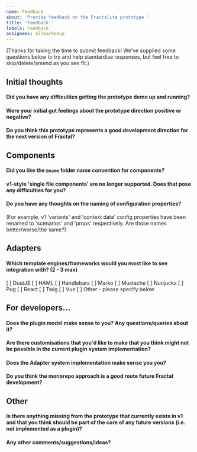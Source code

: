 ```yaml
---
name: Feedback
about: 'Provide feedback on the Fractalite prototype '
title: 'Feedback '
labels: Feedback
assignees: allmarkedup
---
```


(Thanks for taking the time to submit feedback! We've supplied some questions
below to try and help standardise responses, but feel free to skip/delete/amend as you see fit.)

## Initial thoughts

#### Did you have any difficulties getting the prototype demo up and running?

#### Were your initial gut feelings about the prototype direction positive or negative?

#### Do you think this prototype represents a good development direction for the next version of Fractal?

## Components

#### Did you like the `@name` folder name convention for components?

#### v1-style 'single file components' are no longer supported. Does that pose any difficulties for you?

#### Do you have any thoughts on the naming of configuration properties?

(For example, v1 'variants' and 'context data' config properties have been renamed to 'scenarios' and 'props' respectively. Are those names better/worse/the same?)

## Adapters

#### Which template engines/frameworks would you most like to see integration with? (2 - 3 max)

[ ] DustJS
[ ] HAML
[ ] Handlebars
[ ] Marko
[ ] Mustache
[ ] Nunjucks
[ ] Pug
[ ] React
[ ] Twig
[ ] Vue
[ ] Other - please specify below

## For developers...

#### Does the plugin model make sense to you? Any questions/queries about it?

#### Are there customisations that you'd like to make that you think might not be possible in the current plugin system implementation?

#### Does the Adapter system implementation make sense you you?

#### Do you think the monorepo approach is a good route future Fractal development?

## Other

#### Is there anything missing from the prototype that currently exists in v1 and that you think should be part of the core of any future versions (i.e. not implemented as a plugin)?

#### Any other comments/suggestions/ideas?
